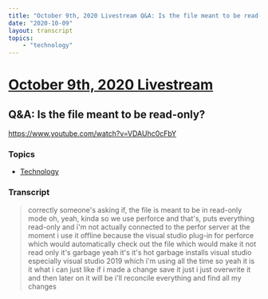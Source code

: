 ```yaml
---
title: "October 9th, 2020 Livestream Q&A: Is the file meant to be read-only?"
date: "2020-10-09"
layout: transcript
topics:
    - "technology"
---
```

# [October 9th, 2020 Livestream](../2020-10-09.md)
## Q&A: Is the file meant to be read-only?
https://www.youtube.com/watch?v=VDAUhc0cFbY

### Topics
* [Technology](../topics/technology.md)

### Transcript

> correctly someone's asking if, the file is meant to be in read-only mode oh, yeah, kinda so we use perforce and that's, puts everything read-only and i'm not actually connected to the perfor server at the moment i use it offline because the visual studio plug-in for perforce which would automatically check out the file which would make it not read only it's garbage yeah it's it's hot garbage installs visual studio especially visual studio 2019 which i'm using all the time so yeah it is it what i can just like if i made a change save it just i just overwrite it and then later on it will be i'll reconcile everything and find all my changes
